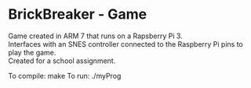 # BrickBreaker - Game  
  
Game created in ARM 7 that runs on a Rapsberry Pi 3.  
Interfaces with an SNES controller connected to the Raspberry Pi pins to play the game.  
Created for a school assignment.  

To compile: make
To run: ./myProg

